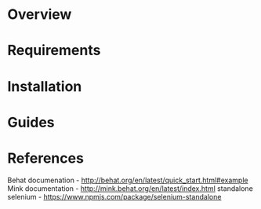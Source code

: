 # Overview


# Requirements


# Installation 



# Guides



# References
Behat documenation - http://behat.org/en/latest/quick_start.html#example
Mink documentation - http://mink.behat.org/en/latest/index.html
standalone selenium - https://www.npmjs.com/package/selenium-standalone 